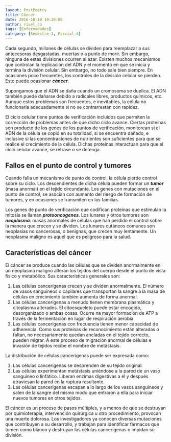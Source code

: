 ```yaml
---
layout: PostPoetry
title: Cáncer
date: 2016-10-19 19:30:00
author: rivel_co
tags: [Enfermedades]
category: [Semestre-1, Parcial-4]
---
```


Cada segundo, millones de células se dividen para reemplazar a sus antecesoras desgastadas, muertas o a punto de morir. Sin embargo, ninguna de estas divisiones ocurren al azar. Existen muchos mecanismos que controlan la replicación del ADN y el momento en que se inicia y termina la división celular. Sin embargo, no todo sale bien siempre. En ocasiones poco frecuentes, los controles de la división celular se pierden. Esto puede ocasionar ***cáncer***.

Supongamos que el ADN se daña cuando un cromosoma se duplica. El ADN también puede dañarse debido a radicales libres, productos químicos, etc. Aunque estos problemas son frecuentes, e inevitables, la célula no funcionaría adecuadamente si no se contrarrestan con rapidez.

El ciclo celular tiene puntos de verificación incluidos que permiten la corrección de problemas antes de que dicho ciclo avance. Ciertas proteínas son producto de los genes de los puntos de verificación, monitorean si el ADN de la célula se copió en su totalidad, si se encuentra dañado, e inclusive si las concentraciones de nutrientes son suficientes para que se realice el crecimiento de la célula. Dichas proteínas interactúan para que el ciclo celular avance, se retrase o se detenga.

## Fallos en el punto de control y tumores

Cuando falla un mecanismo de punto de control, la célula pierde control sobre su ciclo. Los descendientes de dicha célula pueden formar un ***tumor*** (masa anormal) en el tejido circundante. Los genes con mutaciones en el punto de control, se asocian con aumento del riesgo de formación de tumores, y en ocasiones se transmiten en las familias.

Los genes de punto de verificación que codifican proteínas que estimulan la mitosis se llaman ***protooncogenes***. Los lunares y otros tumores son ***neoplasma***: masas anormales de células que han perdido el control sobre la manera que crecen y se dividen. Los lunares cutáneos comunes son neoplasias no cancerosas, o benignas, que crecen muy lentamente. Un neoplasma maligno es aquél que es peligroso para la salud.

## Características del cáncer

El cáncer se produce cuando las células que se dividen anormalmente en un neoplasma maligno alteran los tejidos del cuerpo desde el punto de vista físico y metabólico. Sus características generales son:

1. Las células cancerígenas crecen y se dividen anormalmente. El número de vasos sanguíneos o capilares que transportan la sangre a la masa de células en crecimiento también aumenta de forma anormal.
2. Las células cancerígenas a menudo tienen membrana plasmática y citoplasma alterados. El citoesqueleto puede estar encogido, desorganizado o ambas cosas. Ocurre na mayor formación de ATP a través de la fermentación en lugar de respiración aerobia.
3. Las células cancerígenas con frecuencia tienen menor capacidad de adherencia. Como sus proteínas de reconocimiento están alteradas o faltan, no necesariamente quedan ancladas en el tejido correcto, pueden migrar. A este proceso de migración anormal de células e invasión de tejidos recibe el nombre de metástasis.

La distribución de células cancerígenas puede ser expresada como:

1. Las células cancerígenas se desprenden de su tejido original.
2. Las células experimentan metástasis uniéndose a la pared de un vaso sanguíneo o linfático. Liberan enzimas digestivas a él y después atraviesan la pared en la ruptura resultante.
3. Las células cancerígenas escapan a lo largo de los vasos sanguíneos y salen de la sangre del mismo modo que entraron a ella para iniciar nuevos tumores en otros tejidos.

El cáncer es un proceso de pasos múltiples, y a menos de que se destruyan por quimioterapia, intervención quirúrgica u otro procedimiento, provocan una muerte dolorosa. Los investigadores ya conocen diversas mutaciones que contribuyen a su desarrollo, y trabajan para identificar fármacos que tomen como blanco y destruyan las células cancerígenas o impidan su división.
